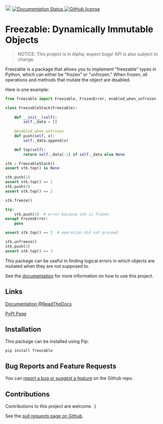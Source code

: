 <a href="https://badge.fury.io/py/freezable"><img src="https://badge.fury.io/py/freezable.svg" alt="PyPI version" height="18"></a>
<a href='https://python-freezable.readthedocs.io/en/latest/?badge=latest'>
    <img src='https://readthedocs.org/projects/python-freezable/badge/?version=latest' alt='Documentation Status' />
</a>
<a href="https://github.com/ederic-oytas/python-freezable/blob/main/LICENSE"><img alt="GitHub license" src="https://img.shields.io/github/license/ederic-oytas/python-freezable"></a>

# Freezable: Dynamically Immutable Objects

> NOTICE: This project is in Alpha; expect bugs! API is also subject to
  change.
  
Freezable is a package that allows you to implement "freezable" types in
Python, which can either be "frozen" or "unfrozen." When frozen, all operations
and methods that mutate the object are disabled.

Here is one example:
```python
from freezable import Freezable, FrozenError, enabled_when_unfrozen

class FreezableStack(Freezable):
    
    def __init__(self):
        self._data = []
    
    @enabled_when_unfrozen
    def push(self, x):
        self._data.append(x)

    def top(self):
        return self._data[-1] if self._data else None

stk = FreezableStack()
assert stk.top() is None

stk.push(1)
assert stk.top() == 1
stk.push(2)
assert stk.top() == 2

stk.freeze()

try:
    stk.push(3)  # error because stk is frozen
except FrozenError:
    pass

assert stk.top() == 2  # operation did not proceed

stk.unfreeze()
stk.push(3)
assert stk.top() == 3
```

This package can be useful in finding logical errors in which objects are
mutated when they are not supposed to.

See the [documentation][docs] for more information on how to use this project.

## Links

[Documentation @ReadTheDocs][docs]

[PyPI Page][pypi]

## Installation

This package can be installed using Pip:
```
pip install freezable
```

## Bug Reports and Feature Requests

You can [report a bug or suggest a feature][issues] on the Github repo.

## Contributions

Contributions to this project are welcome. :)

See the [pull requests page on Github][pulls].

[docs]: https://python-freezable.readthedocs.io
[pypi]: https://pypi.org/project/freezable/
[issues]: https://github.com/ederic-oytas/python-freezable/issues/new/choose
[pulls]: https://github.com/ederic-oytas/python-freezable/pulls
